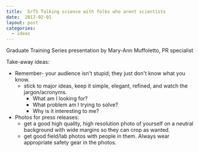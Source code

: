 ```yaml
---
title:  GrTS Talking science with folks who arent scientists
date:  2017-02-01
layout: post
categories:
  - ideas
---
```

Graduate Training Series presentation by Mary-Ann Muffoletto, PR specialist

Take-away ideas:
  * Remember- your audience isn't stupid; they just don't know what you know.
    - stick to major ideas, keep it simple, elegant, refined, and watch the jargon/acronyms.
      - What am I looking for?
      - What problem am I trying to solve?
      - Why is it interesting to me?
  * Photos for press releases:
    - get a good high quality, high resolution photo of yourself on a neutral background with wide margins so they can crop as wanted.
    - get good field/lab photos with people in them. Always wear appropriate safety gear in the photos.
